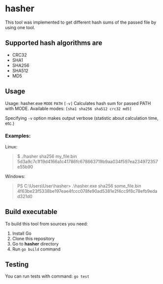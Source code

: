 # hasher

This tool was implemented to get different hash sums
of the passed file by using one tool.

## Supported hash algorithms are

- CRC32
- SHA1
- SHA256
- SHA512
- MD5

## Usage

Usage: hasher.exe `MODE` `PATH` `[-v]`
Calculates hash sum for passed PATH with MODE.
Available modes: `[sha1 sha256 sha512 crc32 md5]`

Specifying `-v` option makes output verbose (statistic about calculation time, etc.)

### Examples:

Linux:
> $ ./hasher sha256 my_file.bin
> 5d3a9c7c1f19d4166a1c41786fc678663719b9aa034f597ea234972357e55b90

Windows:
> PS C:\Users\User\hasher> .\hasher.exe sha256 some_file.bin
4f63be23f5338be197eae4fccc078fe90ad5381e2f4cc9f8c78efb9edad321d0



## Build executable

To build this tool from sources you need:
1. Install Go
2. Clone this repository
3. Go to **hasher** directory
4. Run `go build` command

## Testing

You can run tests with command: `go test`
